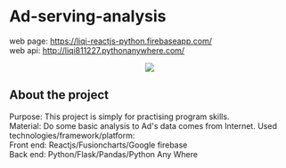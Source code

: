 # Ad-serving-analysis
web page: https://liqi-reactjs-python.firebaseapp.com/ <br>
web api: http://liqi811227.pythonanywhere.com/
<p align="center"><image src="https://drive.google.com/uc?export=view&id=1-fefcUBWDZyGtXDWEVGWA8MInP5FrbMg"></p>

## About the project

Purpose: This project is simply for practising program skills.<br>
Material: Do some basic analysis to Ad's data comes from Internet.
Used technologies/framework/platform:<br>
        Front end: Reactjs/Fusioncharts/Google firebase<br>
        Back end: Python/Flask/Pandas/Python Any Where
